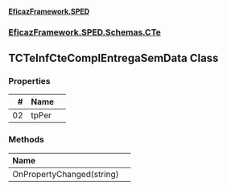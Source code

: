 #### [EficazFramework.SPED](EficazFrameworkSPED.md 'EficazFramework SPED')
### [EficazFramework.SPED.Schemas.CTe](EficazFramework.SPED.Schemas.CTe.md 'EficazFramework.SPED.Schemas.CTe')

## TCTeInfCteComplEntregaSemData Class
### Properties

| # | Name | |
| ---: | :--- | :--- |
| 02 | tpPer |  |
### Methods

| Name | |
| :--- | :--- |
| OnPropertyChanged(string) |  |
